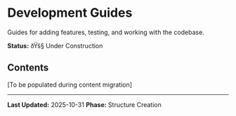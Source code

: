 ﻿# Development Guides

Guides for adding features, testing, and working with the codebase.

**Status:** ðŸš§ Under Construction

## Contents

[To be populated during content migration]

---

**Last Updated:** 2025-10-31
**Phase:** Structure Creation
